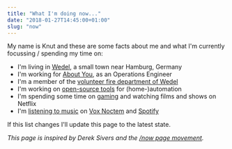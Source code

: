 ```yaml
---
title: "What I'm doing now..."
date: "2018-01-27T14:45:00+01:00"
slug: "now"
---
```


My name is Knut and these are some facts about me and what I'm currently focussing / spending my time on:

- I'm living in [Wedel](https://de.wikipedia.org/wiki/Wedel), a small town near Hamburg, Germany
- I'm working for [About You](https://corporate.aboutyou.de/en/), as an Operations Engineer
- I'm a member of the [volunteer fire department of Wedel](http://www.wedel.de/rathaus-politik/kommunale-betriebe/freiwillige-feuerwehr.html)
- I'm working on [open-source tools](https://knut.in/github) for (home-)automation
- I'm spending some time on [gaming](https://knut.in/steam) and watching films and shows on Netflix
- I'm [listening to music](https://knut.in/lastfm) on [Vox Noctem](http://www.voxnoctem.com/) and [Spotify](https://knut.in/spotify)

If this list changes I'll update this page to the latest state.

_This page is inspired by Derek Sivers and the [/now page movement](https://nownownow.com/about)._
